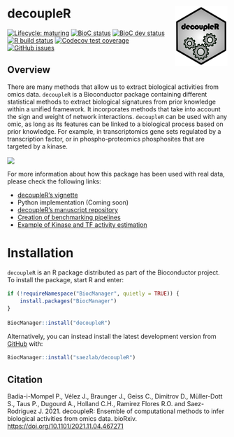 
<!-- README.md is generated from README.Rmd. Please edit that file -->

# decoupleR <img src="inst/figures/logo.svg" align="right" width="120" />

<!-- badges: start -->

[![Lifecycle:
maturing](https://img.shields.io/badge/lifecycle-maturing-blue.svg)](https://www.tidyverse.org/lifecycle/#maturing)
[![BioC
status](http://www.bioconductor.org/shields/build/release/bioc/decoupleR.svg)](https://bioconductor.org/checkResults/release/bioc-LATEST/decoupleR)
[![BioC dev
status](http://www.bioconductor.org/shields/build/devel/bioc/decoupleR.svg)](https://bioconductor.org/checkResults/devel/bioc-LATEST/decoupleR)
[![R build
status](https://github.com/saezlab/decoupleR/workflows/R-CMD-check-bioc/badge.svg)](https://github.com/saezlab/decoupleR/actions)
[![Codecov test
coverage](https://codecov.io/gh/saezlab/decoupleR/branch/master/graph/badge.svg)](https://codecov.io/gh/saezlab/decoupleR?branch=master)
[![GitHub
issues](https://img.shields.io/github/issues/saezlab/decoupleR)](https://github.com/saezlab/decoupleR/issues)
<!-- badges: end -->

## Overview

There are many methods that allow us to extract biological activities
from omics data. `decoupleR` is a Bioconductor package containing
different statistical methods to extract biological signatures from
prior knowledge within a unified framework. It incorporates methods that
take into account the sign and weight of network interactions.
`decoupleR` can be used with any omic, as long as its features can be
linked to a biological process based on prior knowledge. For example, in
transcriptomics gene sets regulated by a transcription factor, or in
phospho-proteomics phosphosites that are targeted by a kinase.

<img src="https://github.com/saezlab/decoupleR/blob/master/inst/figures/graphical_abstract.png?raw=1" align="center" width="400">

For more information about how this package has been used with real
data, please check the following links:

-   [decoupleR’s
    vignette](https://saezlab.github.io/decoupleR/articles/decoupleR.html)
-   Python implementation (Coming soon)
-   [decoupleR’s manuscript
    repository](https://github.com/saezlab/decoupleR_manuscript)
-   [Creation of benchmarking
    pipelines](https://github.com/saezlab/decoupleRBench)
-   [Example of Kinase and TF activity
    estimation](https://saezlab.github.io/kinase_tf_mini_tuto/)

# Installation

`decoupleR` is an R package distributed as part of the Bioconductor
project. To install the package, start R and enter:

``` r
if (!requireNamespace("BiocManager", quietly = TRUE)) {
    install.packages("BiocManager")
}

BiocManager::install("decoupleR")
```

Alternatively, you can instead install the latest development version
from [GitHub](https://github.com/) with:

``` r
BiocManager::install("saezlab/decoupleR")
```

## Citation

Badia-i-Mompel P., Vélez J., Braunger J., Geiss C., Dimitrov D.,
Müller-Dott S., Taus P., Dugourd A., Holland C.H., Ramirez Flores R.O.
and Saez-Rodriguez J. 2021. decoupleR: Ensemble of computational methods
to infer biological activities from omics data. bioRxiv.
<https://doi.org/10.1101/2021.11.04.467271>

